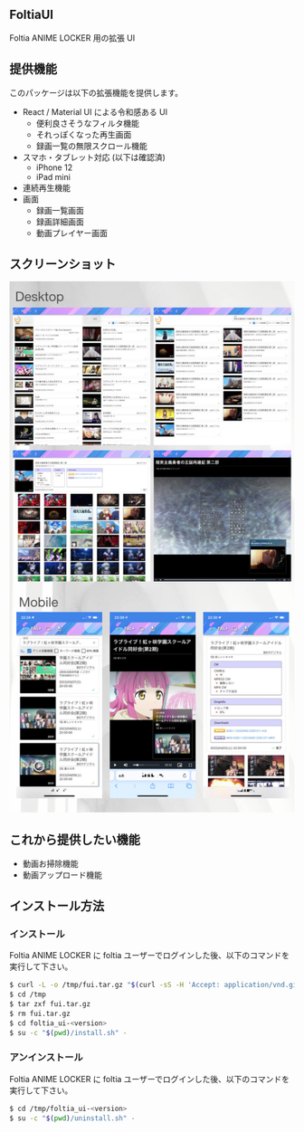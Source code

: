 FoltiaUI
----
Foltia ANIME LOCKER 用の拡張 UI

## 提供機能

このパッケージは以下の拡張機能を提供します。

- React / Material UI による令和感ある UI
  - 便利良さそうなフィルタ機能
  - それっぽくなった再生画面
  - 録画一覧の無限スクロール機能
- スマホ・タブレット対応 (以下は確認済)
  - iPhone 12
  - iPad mini
- 連続再生機能
- 画面
  - 録画一覧画面
  - 録画詳細画面
  - 動画プレイヤー画面

## スクリーンショット

![スクリーンショット](doc/images/screenshot.jpg)

## これから提供したい機能

- 動画お掃除機能
- 動画アップロード機能

## インストール方法

### インストール

Foltia ANIME LOCKER に foltia ユーザーでログインした後、以下のコマンドを実行して下さい。
```bash
$ curl -L -o /tmp/fui.tar.gz "$(curl -sS -H 'Accept: application/vnd.github.v3+json' 'https://api.github.com/repos/piclane/FoltiaUI/releases/latest' | grep '"browser_download_url"' | sed -E -e 's/^.*"(https:[^"]+)"$/\1/')"
$ cd /tmp
$ tar zxf fui.tar.gz
$ rm fui.tar.gz
$ cd foltia_ui-<version>
$ su -c "$(pwd)/install.sh" -
```

### アンインストール

Foltia ANIME LOCKER に foltia ユーザーでログインした後、以下のコマンドを実行して下さい。
```bash
$ cd /tmp/foltia_ui-<version>
$ su -c "$(pwd)/uninstall.sh" -
```
